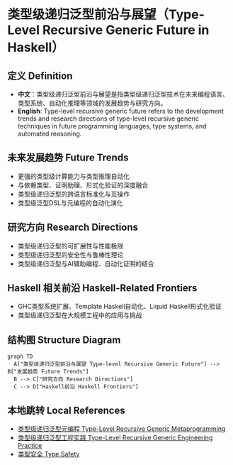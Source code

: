 # 类型级递归泛型前沿与展望（Type-Level Recursive Generic Future in Haskell）

## 定义 Definition

- **中文**：类型级递归泛型前沿与展望是指类型级递归泛型技术在未来编程语言、类型系统、自动化推理等领域的发展趋势与研究方向。
- **English**: Type-level recursive generic future refers to the development trends and research directions of type-level recursive generic techniques in future programming languages, type systems, and automated reasoning.

## 未来发展趋势 Future Trends

- 更强的类型级计算能力与类型推理自动化
- 与依赖类型、证明助理、形式化验证的深度融合
- 类型级递归泛型的跨语言标准化与互操作
- 类型级泛型DSL与元编程的自动化演化

## 研究方向 Research Directions

- 类型级递归泛型的可扩展性与性能极限
- 类型级递归泛型的安全性与鲁棒性理论
- 类型级递归泛型与AI辅助编程、自动化证明的结合

## Haskell 相关前沿 Haskell-Related Frontiers

- GHC类型系统扩展、Template Haskell自动化、Liquid Haskell形式化验证
- 类型级递归泛型在大规模工程中的应用与挑战

## 结构图 Structure Diagram

```mermaid
graph TD
  A["类型级递归泛型前沿与展望 Type-level Recursive Generic Future"] --> B["发展趋势 Future Trends"]
  B --> C["研究方向 Research Directions"]
  C --> D["Haskell前沿 Haskell Frontiers"]
```

## 本地跳转 Local References

- [类型级递归泛型元编程 Type-Level Recursive Generic Metaprogramming](../99-Type-Level-Recursive-Generic-Metaprogramming/01-Type-Level-Recursive-Generic-Metaprogramming-in-Haskell.md)
- [类型级递归泛型工程实践 Type-Level Recursive Generic Engineering Practice](../103-Type-Level-Recursive-Generic-Engineering-Practice/01-Type-Level-Recursive-Generic-Engineering-Practice-in-Haskell.md)
- [类型安全 Type Safety](../14-Type-Safety/01-Type-Safety-in-Haskell.md)
